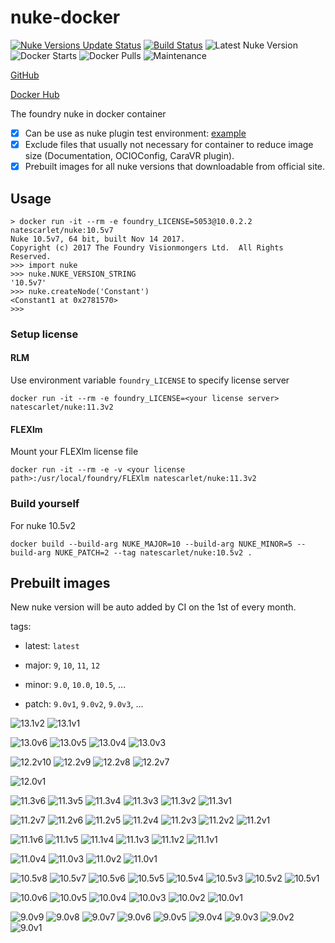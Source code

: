 # nuke-docker

[![Nuke Versions Update Status](https://github.com/NateScarlet/nuke-docker/workflows/update-nuke-versions/badge.svg)](https://github.com/NateScarlet/nuke-docker/actions?query=workflow%3Aupdate-nuke-versions)
[![Build Status](https://img.shields.io/circleci/project/github/NateScarlet/nuke-docker)](https://circleci.com/gh/NateScarlet/nuke-docker)
![Latest Nuke Version](https://img.shields.io/docker/v/natescarlet/nuke?label=latest%20nuke%20version&sort=semver)
![Docker Starts](https://img.shields.io/docker/stars/natescarlet/nuke)
![Docker Pulls](https://img.shields.io/docker/pulls/natescarlet/nuke)
![Maintenance](https://img.shields.io/maintenance/yes/2022.svg)

[GitHub](https://github.com/NateScarlet/nuke-docker)

[Docker Hub](https://hub.docker.com/r/natescarlet/nuke)

The foundry nuke in docker container

- [x] Can be use as nuke plugin test environment: [example](https://github.com/WuLiFang/Nuke/blob/69239d67ba8b5457c949ce29a5362711c242ac4a/.drone.yml)
- [x] Exclude files that usually not necessary for container to reduce image size (Documentation, OCIOConfig, CaraVR plugin).
- [x] Prebuilt images for all nuke versions that downloadable from official site.

## Usage

```shell
> docker run -it --rm -e foundry_LICENSE=5053@10.0.2.2 natescarlet/nuke:10.5v7
Nuke 10.5v7, 64 bit, built Nov 14 2017.
Copyright (c) 2017 The Foundry Visionmongers Ltd.  All Rights Reserved.
>>> import nuke
>>> nuke.NUKE_VERSION_STRING
'10.5v7'
>>> nuke.createNode('Constant')
<Constant1 at 0x2781570>
>>>
```

### Setup license

#### RLM

Use environment variable `foundry_LICENSE` to specify license server

```shell
docker run -it --rm -e foundry_LICENSE=<your license server> natescarlet/nuke:11.3v2
```

#### FLEXlm

Mount your FLEXlm license file

```shell
docker run -it --rm -e -v <your license path>:/usr/local/foundry/FLEXlm natescarlet/nuke:11.3v2
```

### Build yourself

For nuke 10.5v2

```shell
docker build --build-arg NUKE_MAJOR=10 --build-arg NUKE_MINOR=5 --build-arg NUKE_PATCH=2 --tag natescarlet/nuke:10.5v2 .
```

## Prebuilt images

New nuke version will be auto added by CI on the 1st of every month.

tags:

- latest: `latest`

- major: `9`, `10`, `11`, `12`

- minor: `9.0`, `10.0`, `10.5`, ...

- patch: `9.0v1`, `9.0v2`, `9.0v3`, ...

<!-- image badges start -->

![13.1v2](https://img.shields.io/docker/image-size/natescarlet/nuke/13.1v2?label=13.1v2)
![13.1v1](https://img.shields.io/docker/image-size/natescarlet/nuke/13.1v1?label=13.1v1)

![13.0v6](https://img.shields.io/docker/image-size/natescarlet/nuke/13.0v6?label=13.0v6)
![13.0v5](https://img.shields.io/docker/image-size/natescarlet/nuke/13.0v5?label=13.0v5)
![13.0v4](https://img.shields.io/docker/image-size/natescarlet/nuke/13.0v4?label=13.0v4)
![13.0v3](https://img.shields.io/docker/image-size/natescarlet/nuke/13.0v3?label=13.0v3)

![12.2v10](https://img.shields.io/docker/image-size/natescarlet/nuke/12.2v10?label=12.2v10)
![12.2v9](https://img.shields.io/docker/image-size/natescarlet/nuke/12.2v9?label=12.2v9)
![12.2v8](https://img.shields.io/docker/image-size/natescarlet/nuke/12.2v8?label=12.2v8)
![12.2v7](https://img.shields.io/docker/image-size/natescarlet/nuke/12.2v7?label=12.2v7)

![12.0v1](https://img.shields.io/docker/image-size/natescarlet/nuke/12.0v1?label=12.0v1)

![11.3v6](https://img.shields.io/docker/image-size/natescarlet/nuke/11.3v6?label=11.3v6)
![11.3v5](https://img.shields.io/docker/image-size/natescarlet/nuke/11.3v5?label=11.3v5)
![11.3v4](https://img.shields.io/docker/image-size/natescarlet/nuke/11.3v4?label=11.3v4)
![11.3v3](https://img.shields.io/docker/image-size/natescarlet/nuke/11.3v3?label=11.3v3)
![11.3v2](https://img.shields.io/docker/image-size/natescarlet/nuke/11.3v2?label=11.3v2)
![11.3v1](https://img.shields.io/docker/image-size/natescarlet/nuke/11.3v1?label=11.3v1)

![11.2v7](https://img.shields.io/docker/image-size/natescarlet/nuke/11.2v7?label=11.2v7)
![11.2v6](https://img.shields.io/docker/image-size/natescarlet/nuke/11.2v6?label=11.2v6)
![11.2v5](https://img.shields.io/docker/image-size/natescarlet/nuke/11.2v5?label=11.2v5)
![11.2v4](https://img.shields.io/docker/image-size/natescarlet/nuke/11.2v4?label=11.2v4)
![11.2v3](https://img.shields.io/docker/image-size/natescarlet/nuke/11.2v3?label=11.2v3)
![11.2v2](https://img.shields.io/docker/image-size/natescarlet/nuke/11.2v2?label=11.2v2)
![11.2v1](https://img.shields.io/docker/image-size/natescarlet/nuke/11.2v1?label=11.2v1)

![11.1v6](https://img.shields.io/docker/image-size/natescarlet/nuke/11.1v6?label=11.1v6)
![11.1v5](https://img.shields.io/docker/image-size/natescarlet/nuke/11.1v5?label=11.1v5)
![11.1v4](https://img.shields.io/docker/image-size/natescarlet/nuke/11.1v4?label=11.1v4)
![11.1v3](https://img.shields.io/docker/image-size/natescarlet/nuke/11.1v3?label=11.1v3)
![11.1v2](https://img.shields.io/docker/image-size/natescarlet/nuke/11.1v2?label=11.1v2)
![11.1v1](https://img.shields.io/docker/image-size/natescarlet/nuke/11.1v1?label=11.1v1)

![11.0v4](https://img.shields.io/docker/image-size/natescarlet/nuke/11.0v4?label=11.0v4)
![11.0v3](https://img.shields.io/docker/image-size/natescarlet/nuke/11.0v3?label=11.0v3)
![11.0v2](https://img.shields.io/docker/image-size/natescarlet/nuke/11.0v2?label=11.0v2)
![11.0v1](https://img.shields.io/docker/image-size/natescarlet/nuke/11.0v1?label=11.0v1)

![10.5v8](https://img.shields.io/docker/image-size/natescarlet/nuke/10.5v8?label=10.5v8)
![10.5v7](https://img.shields.io/docker/image-size/natescarlet/nuke/10.5v7?label=10.5v7)
![10.5v6](https://img.shields.io/docker/image-size/natescarlet/nuke/10.5v6?label=10.5v6)
![10.5v5](https://img.shields.io/docker/image-size/natescarlet/nuke/10.5v5?label=10.5v5)
![10.5v4](https://img.shields.io/docker/image-size/natescarlet/nuke/10.5v4?label=10.5v4)
![10.5v3](https://img.shields.io/docker/image-size/natescarlet/nuke/10.5v3?label=10.5v3)
![10.5v2](https://img.shields.io/docker/image-size/natescarlet/nuke/10.5v2?label=10.5v2)
![10.5v1](https://img.shields.io/docker/image-size/natescarlet/nuke/10.5v1?label=10.5v1)

![10.0v6](https://img.shields.io/docker/image-size/natescarlet/nuke/10.0v6?label=10.0v6)
![10.0v5](https://img.shields.io/docker/image-size/natescarlet/nuke/10.0v5?label=10.0v5)
![10.0v4](https://img.shields.io/docker/image-size/natescarlet/nuke/10.0v4?label=10.0v4)
![10.0v3](https://img.shields.io/docker/image-size/natescarlet/nuke/10.0v3?label=10.0v3)
![10.0v2](https://img.shields.io/docker/image-size/natescarlet/nuke/10.0v2?label=10.0v2)
![10.0v1](https://img.shields.io/docker/image-size/natescarlet/nuke/10.0v1?label=10.0v1)

![9.0v9](https://img.shields.io/docker/image-size/natescarlet/nuke/9.0v9?label=9.0v9)
![9.0v8](https://img.shields.io/docker/image-size/natescarlet/nuke/9.0v8?label=9.0v8)
![9.0v7](https://img.shields.io/docker/image-size/natescarlet/nuke/9.0v7?label=9.0v7)
![9.0v6](https://img.shields.io/docker/image-size/natescarlet/nuke/9.0v6?label=9.0v6)
![9.0v5](https://img.shields.io/docker/image-size/natescarlet/nuke/9.0v5?label=9.0v5)
![9.0v4](https://img.shields.io/docker/image-size/natescarlet/nuke/9.0v4?label=9.0v4)
![9.0v3](https://img.shields.io/docker/image-size/natescarlet/nuke/9.0v3?label=9.0v3)
![9.0v2](https://img.shields.io/docker/image-size/natescarlet/nuke/9.0v2?label=9.0v2)
![9.0v1](https://img.shields.io/docker/image-size/natescarlet/nuke/9.0v1?label=9.0v1)

<!-- image badges end -->
